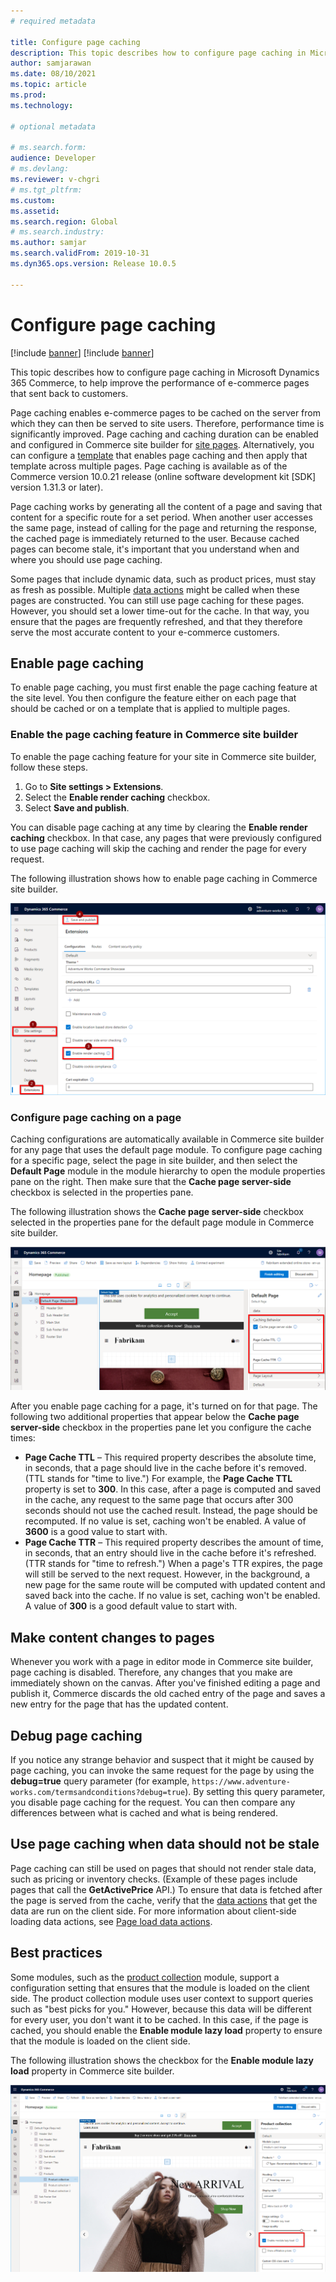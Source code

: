 ```yaml
---
# required metadata

title: Configure page caching
description: This topic describes how to configure page caching in Microsoft Dynamics 365 Commerce, to help improve the performance of e-commerce pages that sent back to customers.
author: samjarawan
ms.date: 08/10/2021
ms.topic: article
ms.prod: 
ms.technology: 

# optional metadata

# ms.search.form: 
audience: Developer
# ms.devlang: 
ms.reviewer: v-chgri
# ms.tgt_pltfrm: 
ms.custom: 
ms.assetid: 
ms.search.region: Global
# ms.search.industry: 
ms.author: samjar
ms.search.validFrom: 2019-10-31
ms.dyn365.ops.version: Release 10.0.5

---
```

# Configure page caching

[!include [banner](../includes/banner.md)]
[!include [banner](../includes/preview-banner.md)]

This topic describes how to configure page caching in Microsoft Dynamics 365 Commerce, to help improve the performance of e-commerce pages that sent back to customers.

Page caching enables e-commerce pages to be cached on the server from which they can then be served to site users. Therefore, performance time is significantly improved. Page caching and caching duration can be enabled and configured in Commerce site builder for [site pages](../modify-existing-page.md). Alternatively, you can configure a [template](../templates-layouts-overview.md) that enables page caching and then apply that template across multiple pages. Page caching is available as of the Commerce version 10.0.21 release (online software development kit \[SDK\] version 1.31.3 or later).

Page caching works by generating all the content of a page and saving that content for a specific route for a set period. When another user accesses the same page, instead of calling for the page and returning the response, the cached page is immediately returned to the user. Because cached pages can become stale, it's important that you understand when and where you should use page caching.

Some pages that include dynamic data, such as product prices, must stay as fresh as possible. Multiple [data actions](data-actions.md) might be called when these pages are constructed. You can still use page caching for these pages. However, you should set a lower time-out for the cache. In that way, you ensure that the pages are frequently refreshed, and that they therefore serve the most accurate content to your e-commerce customers.

## Enable page caching

To enable page caching, you must first enable the page caching feature at the site level. You then configure the feature either on each page that should be cached or on a template that is applied to multiple pages.

### Enable the page caching feature in Commerce site builder

To enable the page caching feature for your site in Commerce site builder, follow these steps.

1. Go to **Site settings \> Extensions**.
1. Select the **Enable render caching** checkbox.
1. Select **Save and publish**.

You can disable page caching at any time by clearing the **Enable render caching** checkbox. In that case, any pages that were previously configured to use page caching will skip the caching and render the page for every request.

The following illustration shows how to enable page caching in Commerce site builder.

![Enabling page caching in Commerce site builder](media/page-caching-1.png)

### Configure page caching on a page

Caching configurations are automatically available in Commerce site builder for any page that uses the default page module. To configure page caching for a specific page, select the page in site builder, and then select the **Default Page** module in the module hierarchy to open the module properties pane on the right. Then make sure that the **Cache page server-side** checkbox is selected in the properties pane.

The following illustration shows the **Cache page server-side** checkbox selected in the properties pane for the default page module in Commerce site builder.

![Configuring page caching in Commerce site builder](media/page-caching-2.png)

After you enable page caching for a page, it's turned on for that page. The following two additional properties that appear below the **Cache page server-side** checkbox in the properties pane let you configure the cache times:

- **Page Cache TTL** – This required property describes the absolute time, in seconds, that a page should live in the cache before it's removed. (TTL stands for "time to live.") For example, the **Page Cache TTL** property is set to **300**. In this case, after a page is computed and saved in the cache, any request to the same page that occurs after 300 seconds should not use the cached result. Instead, the page should be recomputed. If no value is set, caching won't be enabled. A value of **3600** is a good value to start with.
- **Page Cache TTR** – This required property describes the amount of time, in seconds, that an entry should live in the cache before it's refreshed. (TTR stands for "time to refresh.") When a page's TTR expires, the page will still be served to the next request. However, in the background, a new page for the same route will be computed with updated content and saved back into the cache. If no value is set, caching won't be enabled. A value of **300** is a good default value to start with.

## Make content changes to pages

Whenever you work with a page in editor mode in Commerce site builder, page caching is disabled. Therefore, any changes that you make are immediately shown on the canvas. After you've finished editing a page and publish it, Commerce discards the old cached entry of the page and saves a new entry for the page that has the updated content.

## Debug page caching

If you notice any strange behavior and suspect that it might be caused by page caching, you can invoke the same request for the page by using the **debug=true** query parameter (for example, `https://www.adventure-works.com/termsandconditions?debug=true`). By setting this query parameter, you disable page caching for the request. You can then compare any differences between what is cached and what is being rendered.

## Use page caching when data should not be stale

Page caching can still be used on pages that should not render stale data, such as pricing or inventory checks. (Example of these pages include pages that call the **GetActivePrice** API.) To ensure that data is fetched after the page is served from the cache, verify that the [data actions](data-actions.md) that get the data are run on the client side. For more information about client-side loading data actions, see [Page load data actions](page-load-data-action.md#client-side-rendering).

## Best practices

Some modules, such as the [product collection](../product-collection-module-overview.md) module, support a configuration setting that ensures that the module is loaded on the client side. The product collection module uses user context to support queries such as "best picks for you." However, because this data will be different for every user, you don't want it to be cached. In this case, if the page is cached, you should enable the **Enable module lazy load** property to ensure that the module is loaded on the client side.

The following illustration shows the checkbox for the **Enable module lazy load** property in Commerce site builder.

![Enable module lazy load property in Commerce site builder](media/page-caching-3.png)
